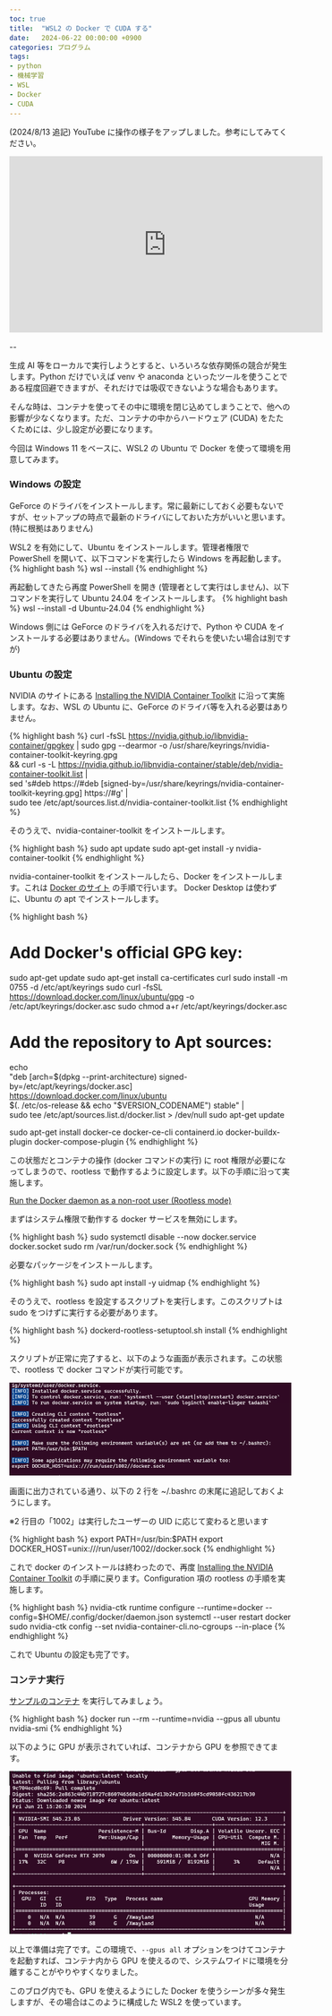 ```yaml
---
toc: true
title:  "WSL2 の Docker で CUDA する"
date:   2024-06-22 00:00:00 +0900
categories: プログラム
tags:
- python
- 機械学習
- WSL
- Docker
- CUDA
---
```

(2024/8/13 追記)
YouTube に操作の様子をアップしました。参考にしてみてください。

<iframe width="560" height="315" src="https://www.youtube.com/embed/uJ47SCMlTeQ?si=5L-KKD_-CVXhg8Vc" title="YouTube video player" frameborder="0" allow="accelerometer; autoplay; clipboard-write; encrypted-media; gyroscope; picture-in-picture; web-share" referrerpolicy="strict-origin-when-cross-origin" allowfullscreen></iframe>

--

生成 AI 等をローカルで実行しようとすると、いろいろな依存関係の競合が発生します。Python だけでいえば venv や anaconda といったツールを使うことである程度回避できますが、それだけでは吸収できないような場合もあります。

そんな時は、コンテナを使ってその中に環境を閉じ込めてしまうことで、他への影響が少なくなります。ただ、コンテナの中からハードウェア (CUDA) をたたくためには、少し設定が必要になります。

今回は Windows 11 をベースに、WSL2 の Ubuntu で Docker を使って環境を用意してみます。

### Windows の設定
GeForce のドライバをインストールします。常に最新にしておく必要もないですが、セットアップの時点で最新のドライバにしておいた方がいいと思います。(特に根拠はありません)

WSL2 を有効にして、Ubuntu をインストールします。管理者権限で PowerShell を開いて、以下コマンドを実行したら Windows を再起動します。
{% highlight bash %}
wsl --install
{% endhighlight %}

再起動してきたら再度 PowerShell を開き (管理者として実行はしません)、以下コマンドを実行して Ubuntu 24.04 をインストールします。
{% highlight bash %}
wsl --install -d Ubuntu-24.04
{% endhighlight %}

Windows 側には GeForce のドライバを入れるだけで、Python や CUDA をインストールする必要はありません。(Windows でそれらを使いたい場合は別ですが)

### Ubuntu の設定
NVIDIA のサイトにある [Installing the NVIDIA Container Toolkit][installing] に沿って実施します。なお、WSL の Ubuntu に、GeForce のドライバ等を入れる必要はありません。

{% highlight bash %}
curl -fsSL https://nvidia.github.io/libnvidia-container/gpgkey | sudo gpg --dearmor -o /usr/share/keyrings/nvidia-container-toolkit-keyring.gpg \
  && curl -s -L https://nvidia.github.io/libnvidia-container/stable/deb/nvidia-container-toolkit.list | \
    sed 's#deb https://#deb [signed-by=/usr/share/keyrings/nvidia-container-toolkit-keyring.gpg] https://#g' | \
    sudo tee /etc/apt/sources.list.d/nvidia-container-toolkit.list
{% endhighlight %}

そのうえで、nvidia-container-toolkit をインストールします。

{% highlight bash %}
sudo apt update
sudo apt-get install -y nvidia-container-toolkit
{% endhighlight %}

nvidia-container-toolkit をインストールしたら、Docker をインストールします。これは [Docker のサイト][docker] の手順で行います。
Docker Desktop は使わずに、Ubuntu の apt でインストールします。

{% highlight bash %}
# Add Docker's official GPG key:
sudo apt-get update
sudo apt-get install ca-certificates curl
sudo install -m 0755 -d /etc/apt/keyrings
sudo curl -fsSL https://download.docker.com/linux/ubuntu/gpg -o /etc/apt/keyrings/docker.asc
sudo chmod a+r /etc/apt/keyrings/docker.asc

# Add the repository to Apt sources:
echo \
  "deb [arch=$(dpkg --print-architecture) signed-by=/etc/apt/keyrings/docker.asc] https://download.docker.com/linux/ubuntu \
  $(. /etc/os-release && echo "$VERSION_CODENAME") stable" | \
  sudo tee /etc/apt/sources.list.d/docker.list > /dev/null
sudo apt-get update

sudo apt-get install docker-ce docker-ce-cli containerd.io docker-buildx-plugin docker-compose-plugin
{% endhighlight %}

この状態だとコンテナの操作 (docker コマンドの実行) に root 権限が必要になってしまうので、rootless で動作するように設定します。以下の手順に沿って実施します。

[Run the Docker daemon as a non-root user (Rootless mode)][rootless]

まずはシステム権限で動作する docker サービスを無効にします。

{% highlight bash %}
sudo systemctl disable --now docker.service docker.socket
sudo rm /var/run/docker.sock
{% endhighlight %}

必要なパッケージをインストールします。

{% highlight bash %}
sudo apt install -y uidmap
{% endhighlight %}

そのうえで、rootless を設定するスクリプトを実行します。このスクリプトは sudo をつけずに実行する必要があります。

{% highlight bash %}
dockerd-rootless-setuptool.sh install
{% endhighlight %}

スクリプトが正常に完了すると、以下のような画面が表示されます。この状態で、rootless で docker コマンドが実行可能です。

![output][img1]

画面に出力されている通り、以下の 2 行を ~/.bashrc の末尾に追記しておくようにします。

※2 行目の「1002」は実行したユーザーの UID に応じて変わると思います

{% highlight bash %}
export PATH=/usr/bin:$PATH
export DOCKER_HOST=unix:///run/user/1002//docker.sock
{% endhighlight %}

これで docker のインストールは終わったので、再度 [Installing the NVIDIA Container Toolkit][installing] の手順に戻ります。Configuration 項の rootless の手順を実施します。

{% highlight bash %}
nvidia-ctk runtime configure --runtime=docker --config=$HOME/.config/docker/daemon.json
systemctl --user restart docker
sudo nvidia-ctk config --set nvidia-container-cli.no-cgroups --in-place
{% endhighlight %}

これで Ubuntu の設定も完了です。

### コンテナ実行
[サンプルのコンテナ][sample] を実行してみましょう。

{% highlight bash %}
docker run --rm --runtime=nvidia --gpus all ubuntu nvidia-smi
{% endhighlight %}

以下のように GPU が表示されていれば、コンテナから GPU を参照できてます。

![output][img2]


以上で準備は完了です。この環境で、`--gpus all` オプションをつけてコンテナを起動すれば、コンテナ内から GPU を使えるので、システムワイドに環境を分離することがやりやすくなりました。

このブログ内でも、GPU を使えるようにした Docker を使うシーンが多々発生しますが、その場合はこのように構成した WSL2 を使っています。


[installing]:https://docs.nvidia.com/datacenter/cloud-native/container-toolkit/latest/install-guide.html
[docker]:https://docs.docker.com/engine/install/ubuntu/
[rootless]:https://docs.docker.com/engine/security/rootless/
[sample]:https://docs.nvidia.com/datacenter/cloud-native/container-toolkit/latest/sample-workload.html

[img1]:/assets/images/2024/06/ss-20240621-01.png
[img2]:/assets/images/2024/06/ss-20240621-02.png
